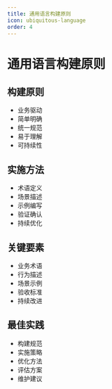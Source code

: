 ```yaml
---
title: 通用语言构建原则
icon: ubiquitous-language
order: 4
---
```


# 通用语言构建原则

## 构建原则
- 业务驱动
- 简单明确
- 统一规范
- 易于理解
- 可持续性

## 实施方法
- 术语定义
- 场景描述
- 示例编写
- 验证确认
- 持续优化

## 关键要素
- 业务术语
- 行为描述
- 场景示例
- 验收标准
- 持续改进

## 最佳实践
- 构建规范
- 实施策略
- 优化方法
- 评估方案
- 维护建议
